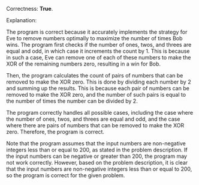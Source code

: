 Correctness: **True**.

Explanation:

The program is correct because it accurately implements the strategy for Eve to remove numbers optimally to maximize the number of times Bob wins. The program first checks if the number of ones, twos, and threes are equal and odd, in which case it increments the count by 1. This is because in such a case, Eve can remove one of each of these numbers to make the XOR of the remaining numbers zero, resulting in a win for Bob.

Then, the program calculates the count of pairs of numbers that can be removed to make the XOR zero. This is done by dividing each number by 2 and summing up the results. This is because each pair of numbers can be removed to make the XOR zero, and the number of such pairs is equal to the number of times the number can be divided by 2.

The program correctly handles all possible cases, including the case where the number of ones, twos, and threes are equal and odd, and the case where there are pairs of numbers that can be removed to make the XOR zero. Therefore, the program is correct.

Note that the program assumes that the input numbers are non-negative integers less than or equal to 200, as stated in the problem description. If the input numbers can be negative or greater than 200, the program may not work correctly. However, based on the problem description, it is clear that the input numbers are non-negative integers less than or equal to 200, so the program is correct for the given problem.